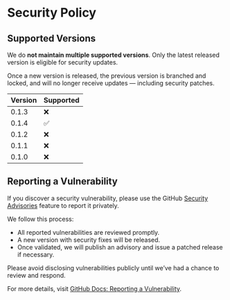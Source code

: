 # Security Policy

## Supported Versions

We do **not maintain multiple supported versions**. Only the latest released version is eligible for security updates.

Once a new version is released, the previous version is branched and locked, and will no longer receive updates — including security patches.

| Version | Supported          |
| ------- | ------------------ |
|0.1.3| :x: |
| 0.1.4   | :white_check_mark: |
|0.1.2| :x:                |
|0.1.1| :x:                |
|0.1.0| :x:                |

## Reporting a Vulnerability

If you discover a security vulnerability, please use the GitHub [Security Advisories](https://github.com/Soumyadeep-ai/console_kit/security/advisories/new) feature to report it privately.

We follow this process:
- All reported vulnerabilities are reviewed promptly.
- A new version with security fixes will be released.
- Once validated, we will publish an advisory and issue a patched release if necessary.

Please avoid disclosing vulnerabilities publicly until we’ve had a chance to review and respond.

For more details, visit [GitHub Docs: Reporting a Vulnerability](https://docs.github.com/en/code-security/security-advisories/guidance-on-reporting-and-writing/privately-reporting-a-security-vulnerability).
